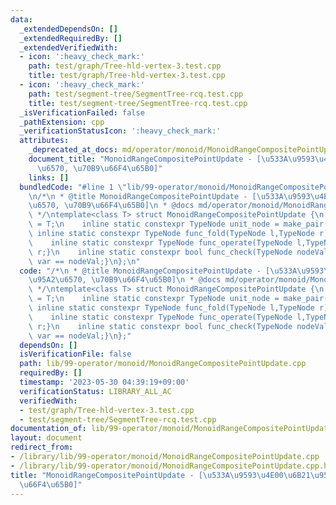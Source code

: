 ```yaml
---
data:
  _extendedDependsOn: []
  _extendedRequiredBy: []
  _extendedVerifiedWith:
  - icon: ':heavy_check_mark:'
    path: test/graph/Tree-hld-vertex-3.test.cpp
    title: test/graph/Tree-hld-vertex-3.test.cpp
  - icon: ':heavy_check_mark:'
    path: test/segment-tree/SegmentTree-rcq.test.cpp
    title: test/segment-tree/SegmentTree-rcq.test.cpp
  _isVerificationFailed: false
  _pathExtension: cpp
  _verificationStatusIcon: ':heavy_check_mark:'
  attributes:
    _deprecated_at_docs: md/operator/monoid/MonoidRangeCompositePointUpdate.md
    document_title: "MonoidRangeCompositePointUpdate - [\u533A\u9593\u4E00\u6B21\u95A2\
      \u6570, \u70B9\u66F4\u65B0]"
    links: []
  bundledCode: "#line 1 \"lib/99-operator/monoid/MonoidRangeCompositePointUpdate.cpp\"\
    \n/*\n * @title MonoidRangeCompositePointUpdate - [\u533A\u9593\u4E00\u6B21\u95A2\
    \u6570, \u70B9\u66F4\u65B0]\n * @docs md/operator/monoid/MonoidRangeCompositePointUpdate.md\n\
    \ */\ntemplate<class T> struct MonoidRangeCompositePointUpdate {\n    using TypeNode\
    \ = T;\n    inline static constexpr TypeNode unit_node = make_pair(1,0);\n   \
    \ inline static constexpr TypeNode func_fold(TypeNode l,TypeNode r){return {r.first*l.first,r.first*l.second+r.second};}\n\
    \    inline static constexpr TypeNode func_operate(TypeNode l,TypeNode r){return\
    \ r;}\n    inline static constexpr bool func_check(TypeNode nodeVal,TypeNode var){return\
    \ var == nodeVal;}\n};\n"
  code: "/*\n * @title MonoidRangeCompositePointUpdate - [\u533A\u9593\u4E00\u6B21\
    \u95A2\u6570, \u70B9\u66F4\u65B0]\n * @docs md/operator/monoid/MonoidRangeCompositePointUpdate.md\n\
    \ */\ntemplate<class T> struct MonoidRangeCompositePointUpdate {\n    using TypeNode\
    \ = T;\n    inline static constexpr TypeNode unit_node = make_pair(1,0);\n   \
    \ inline static constexpr TypeNode func_fold(TypeNode l,TypeNode r){return {r.first*l.first,r.first*l.second+r.second};}\n\
    \    inline static constexpr TypeNode func_operate(TypeNode l,TypeNode r){return\
    \ r;}\n    inline static constexpr bool func_check(TypeNode nodeVal,TypeNode var){return\
    \ var == nodeVal;}\n};"
  dependsOn: []
  isVerificationFile: false
  path: lib/99-operator/monoid/MonoidRangeCompositePointUpdate.cpp
  requiredBy: []
  timestamp: '2023-05-30 04:39:19+09:00'
  verificationStatus: LIBRARY_ALL_AC
  verifiedWith:
  - test/graph/Tree-hld-vertex-3.test.cpp
  - test/segment-tree/SegmentTree-rcq.test.cpp
documentation_of: lib/99-operator/monoid/MonoidRangeCompositePointUpdate.cpp
layout: document
redirect_from:
- /library/lib/99-operator/monoid/MonoidRangeCompositePointUpdate.cpp
- /library/lib/99-operator/monoid/MonoidRangeCompositePointUpdate.cpp.html
title: "MonoidRangeCompositePointUpdate - [\u533A\u9593\u4E00\u6B21\u95A2\u6570, \u70B9\
  \u66F4\u65B0]"
---
```

